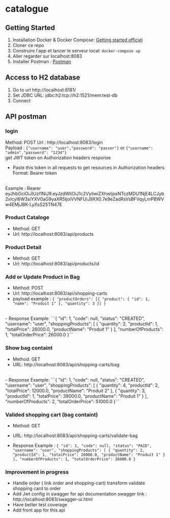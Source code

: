 # catalogue

## Getting Started

1. Installation Docker & Docker Compose: [Getting started officiel](https://docs.docker.com/engine/getstarted/)
2. Cloner ce repo
3. Construire l'app et lancer le serveur local: `docker-compose up`
4. Aller regarder sur localhost:8083
5. Installer Postman : [Postman](https://www.getpostman.com/downloads/)


## Access to H2 database

1. Go to url http://localhost:8181/
2. Set JDBC URL: jdbc:h2:tcp://h2:1521/mem:test-db
3. Connect


## API postman 

### login 

Method: POST
Url : http://localhost:8083/login <br/>
Payload : ```{"username": "user","password": "passer"}``` or ```{"username": "admin","password": "1234"}```
<br/>
get JWT token on Authorization headers response
<br/>
- Paste this token in all requests to get resources in Authorization headers
Format: Bearer token
<br/>
Example : Bearer eyJhbGciOiJIUzI1NiJ9.eyJzdWIiOiJ1c2VyIiwiZXhwIjoxNTczMDU1NjE4LCJyb2xlcyI6W3siYXV0aG9yaXR5IjoiVVNFUiJ9XX0.7e9eZadRsVsBFVqyLmPBWVw4EMjJBK-LyXsS25TN47E

### Product Cataloge

- Method: GET <br/>
- Url: http://localhost:8083/api/products

### Product Detail

- Method: GET <br/>
- Url: http://localhost:8083/api/products/id 

### Add or Update Product in Bag

- Method: POST <br/>
- Url: http://localhost:8083/api/shopping-carts <br/>
- payload example : ```{
  "productOrders": [{
   "product": {
   	 "id": 1,
     "name": "Produit 1"
    },
   "quantity": 3
  }]
}```
<br/>
- Response Example: ```{
    "id": 1,
    "code": null,
    "status": "CREATED",
    "username": "user",
    "shoppingProducts": [
        {
            "quantity": 2,
            "productId": 1,
            "totalPrice": 26000.0,
            "productName": "Produit 1"
        }
    ],
    "numberOfProducts": 1,
    "totalOrderPrice": 26000.0
}```

### Show bag containt

- Method: GET <br/>
- URL: http://localhost:8083/api/shopping-carts/bag
<br/>
- Response Example: ```{
    "id": 1,
    "code": null,
    "status": "CREATED",
    "username": "user",
    "shoppingProducts": [
        {
            "quantity": 4,
            "productId": 2,
            "totalPrice": 12000.0,
            "productName": "Produit 2"
        },
        {
            "quantity": 3,
            "productId": 1,
            "totalPrice": 39000.0,
            "productName": "Produit 1"
        }
    ],
    "numberOfProducts": 2,
    "totalOrderPrice": 51000.0
}```


### Valided shopping cart (bag containt)

- Method: GET
- URL: http://localhost:8083/api/shopping-carts/validate-bag

- Response Example : ```{
    "id": 1,
    "code": null,
    "status": "PAID",
    "username": "user",
    "shoppingProducts": [
        {
            "quantity": 2,
            "productId": 1,
            "totalPrice": 26000.0,
            "productName": "Produit 1"
        }
    ],
    "numberOfProducts": 1,
    "totalOrderPrice": 26000.0
}```

### Improvement in progress

- Handle order ( link order and shopping-cart) transform validate shopping card to order <br/>
- Add Jwt config in swagger for api documentation swagger link : http://localhost:8083/swagger-ui.html <br/>
- Have better test coverage <br/>
- Add front app for this api <br/>

